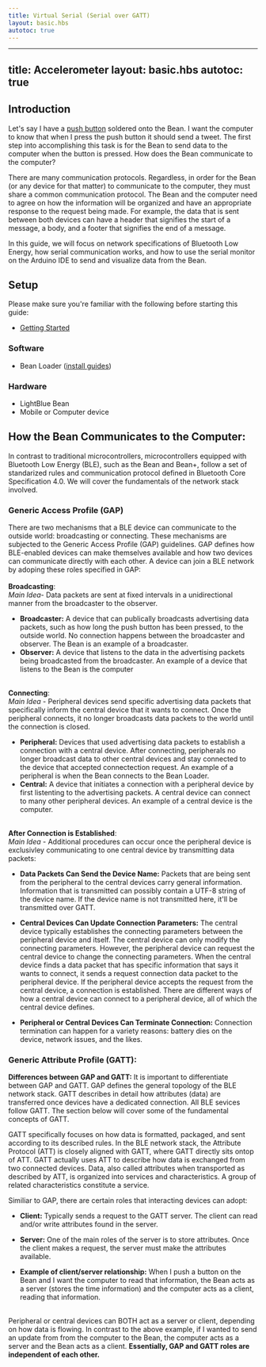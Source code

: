 ```yaml
---
title: Virtual Serial (Serial over GATT)
layout: basic.hbs
autotoc: true
---
```

---
title: Accelerometer
layout: basic.hbs
autotoc: true
---

## Introduction
Let's say I have a [push button](https://www.sparkfun.com/products/97) soldered onto the Bean. I want the computer to know that when I press the push button it should send a tweet. The first step into accomplishing this task is for the Bean to send data to the computer when the button is pressed. How does the Bean communicate to the computer? 

There are many communication protocols. Regardless, in order for the Bean (or any device for that matter) to communicate to the computer, they must share a common communication protocol. The Bean and the computer need to agree on how the information will be organized and have an appropriate response to the request being made. For example, the data that is sent between both devices can have a header that signifies the start of a message, a body, and a footer that signifies the end of a message.

In this guide, we will focus on network specifications of Bluetooth Low Energy, how serial communication works, and how to use the serial monitor on the Arduino IDE to send and visualize data from the Bean. 

## Setup

Please make sure you're familiar with the following before starting this guide:

* [Getting Started](#)

### Software

* Bean Loader ([install guides](#))

### Hardware

* LightBlue Bean
* Mobile or Computer device

## How the Bean Communicates to the Computer: 

In contrast to traditional microcontrollers, microcontrollers equipped with Bluetooth Low Energy (BLE), such as the Bean and Bean+, follow a set of standarized rules and communication protocol defined in Bluetooth Core Specification 4.0. We will cover the fundamentals of the network stack involved. 

### Generic Access Profile (GAP)
There are two mechanisms that a BLE device can communicate to the outside world: broadcasting or connecting. These mechanisms are subjected to the Generic Access Profile (GAP) guidelines. GAP defines how BLE-enabled devices can make themselves available and how two devices can communicate directly with each other.  A device can join a BLE network by adoping these roles specified in GAP: <br><br>
__Broadcasting__: <br>
_Main Idea_- Data packets are sent at fixed intervals in a unidirectional manner from the broadcaster to the observer. 
* __Broadcaster:__ A device that can publically broadcasts advertising data packets, such as how long the push button has been pressed, to the outside world.  No connection happens between the broadcaster and observer.  The Bean is an example of a broadcaster.
* __Observer:__  A device that listens to the data in the advertising packets being broadcasted from the broadcaster. An example of a device that listens to the Bean is the computer<br><br>

__Connecting__: <br>
_Main Idea_ - Peripheral devices send specific advertising data packets that specifically inform the central device that it wants to connect. Once the peripheral connects, it no longer broadcasts data packets to the world until the connection is closed. 
* __Peripheral:__ Devices that used advertising data packets to establish a connection with a central device. After connecting, peripherals no longer broadcast data to other central devices and stay connected to the device that accepted connectection request.  An example of a peripheral is when the Bean connects to the Bean Loader.  
* __Central:__ A device that initiates a connection with a peripheral device by first listenting to the advertising packets. A central device can connect to many other peripheral devices. An example of a central device is the computer.<br><br>

__After Connection is Established__: <br>
_Main Idea_ - Additional procedures can occur once the peripheral device is exclusivley communicating to one central device by transmitting data packets: 

* __Data Packets Can Send the Device Name:__
Packets that are being sent from the peripheral to the central devices carry general information.  Information that is transmitted can possibly contain a UTF-8 string of the device name. If the device name is not transmitted here, it'll be transmitted over GATT. 

* __Central Devices Can Update Connection Parameters:__ The central device typically establishes the connecting parameters between the peripheral device and itself.  The central device can only modify the connecting parameters.  However, the peripheral device can request the central device to change the connecting parameters. When the central device finds a data packet that has specific information that says it wants to connect, it sends a request connection data packet to the peripheral device.  If the peripheral device accepts the request from the central device, a connection is established.  There are different ways of how a central device can connect to a peripheral device, all of which the central device defines. 

* __Peripheral or Central Devices Can Terminate Connection:__ Connection termination can happen for a variety reasons: battery dies on the device, network issues,  and the likes. 

### Generic Attribute Profile (GATT):

__Differences between GAP and GATT:__
It is important to differentiate between GAP and GATT. GAP defines the general topology of the BLE network stack. GATT describes in detail how attributes (data) are transferred once devices have a dedicated connection.  All BLE sevices follow GATT. The section below will cover some of the fundamental concepts of GATT.

GATT specifically focuses on how data is formatted, packaged, and sent according to its described rules.  In the BLE network stack, the Attribute Protocol (ATT) is closely aligned with GATT, where GATT directly sits ontop of ATT.  GATT actually uses ATT to describe how data is exchanged from two connected devices. Data, also called attributes when transported as described by ATT, is organized into services and characteristics. A group of related characteristics constitute a service. 

 Similiar to GAP, there are certain roles that interacting devices can adopt:

* __Client:__ Typically sends a request to the GATT server. The client can read and/or write attributes found in the server. 

* __Server:__ One of the main roles of the server is to store attributes. Once the client makes a request, the server must make the attributes available. 

* __Example of client/server relationship:__ When I push a button on the Bean and I want the computer to read that information, the Bean acts as a server (stores the time information) and the computer acts as a client, reading that information. <br><br>

Peripheral or central devices can BOTH act as a server or client, depending on how data is flowing.  In contrast to the above example, if I wanted to send an update from from the computer to the Bean, the computer acts as a server and the Bean acts as a client.  <strong>Essentially, GAP and GATT roles are independent of each other. </strong>



